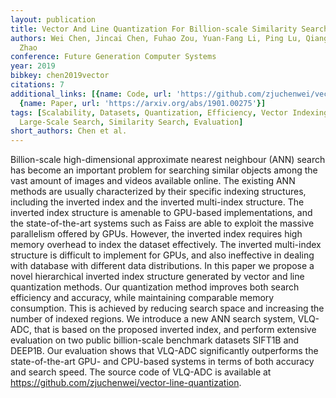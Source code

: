 ```yaml
---
layout: publication
title: Vector And Line Quantization For Billion-scale Similarity Search On Gpus
authors: Wei Chen, Jincai Chen, Fuhao Zou, Yuan-Fang Li, Ping Lu, Qiang Wang, Wei
  Zhao
conference: Future Generation Computer Systems
year: 2019
bibkey: chen2019vector
citations: 7
additional_links: [{name: Code, url: 'https://github.com/zjuchenwei/vector-line-quantization.'},
  {name: Paper, url: 'https://arxiv.org/abs/1901.00275'}]
tags: [Scalability, Datasets, Quantization, Efficiency, Vector Indexing, Tools & Libraries,
  Large-Scale Search, Similarity Search, Evaluation]
short_authors: Chen et al.
---
```

Billion-scale high-dimensional approximate nearest neighbour (ANN) search has
become an important problem for searching similar objects among the vast amount
of images and videos available online. The existing ANN methods are usually
characterized by their specific indexing structures, including the inverted
index and the inverted multi-index structure. The inverted index structure is
amenable to GPU-based implementations, and the state-of-the-art systems such as
Faiss are able to exploit the massive parallelism offered by GPUs. However, the
inverted index requires high memory overhead to index the dataset effectively.
The inverted multi-index structure is difficult to implement for GPUs, and also
ineffective in dealing with database with different data distributions. In this
paper we propose a novel hierarchical inverted index structure generated by
vector and line quantization methods. Our quantization method improves both
search efficiency and accuracy, while maintaining comparable memory
consumption. This is achieved by reducing search space and increasing the
number of indexed regions. We introduce a new ANN search system, VLQ-ADC, that
is based on the proposed inverted index, and perform extensive evaluation on
two public billion-scale benchmark datasets SIFT1B and DEEP1B. Our evaluation
shows that VLQ-ADC significantly outperforms the state-of-the-art GPU- and
CPU-based systems in terms of both accuracy and search speed. The source code
of VLQ-ADC is available at
https://github.com/zjuchenwei/vector-line-quantization.
